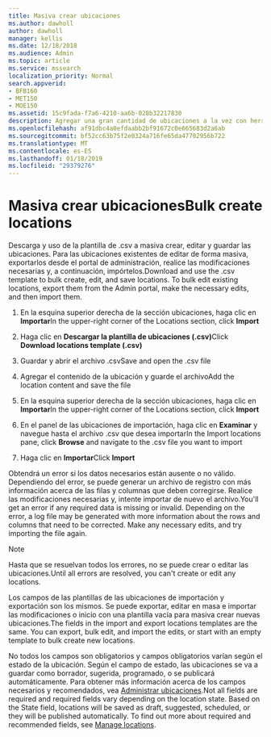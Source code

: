 ```yaml
---
title: Masiva crear ubicaciones
ms.author: dawholl
author: dawholl
manager: kellis
ms.date: 12/18/2018
ms.audience: Admin
ms.topic: article
ms.service: mssearch
localization_priority: Normal
search.appverid:
- BFB160
- MET150
- MOE150
ms.assetid: 15c9fada-f7a6-4210-aa6b-028b32217830
description: Agregar una gran cantidad de ubicaciones a la vez con herramientas para el portal de administración de búsqueda de Microsoft de importación
ms.openlocfilehash: af91dbc4a0efdaabb2bf91672c0e665683d2a6ab
ms.sourcegitcommit: bf52cc63b75f2e0324a716fe65da47702956b722
ms.translationtype: MT
ms.contentlocale: es-ES
ms.lasthandoff: 01/18/2019
ms.locfileid: "29379276"
---
```

# <a name="bulk-create-locations"></a><span data-ttu-id="50ab0-103">Masiva crear ubicaciones</span><span class="sxs-lookup"><span data-stu-id="50ab0-103">Bulk create locations</span></span>

<span data-ttu-id="50ab0-p101">Descarga y uso de la plantilla de .csv a masiva crear, editar y guardar las ubicaciones. Para las ubicaciones existentes de editar de forma masiva, exportarlos desde el portal de administración, realice las modificaciones necesarias y, a continuación, impórtelos.</span><span class="sxs-lookup"><span data-stu-id="50ab0-p101">Download and use the .csv template to bulk create, edit, and save locations. To bulk edit existing locations, export them from the Admin portal, make the necessary edits, and then import them.</span></span>
  
1. <span data-ttu-id="50ab0-106">En la esquina superior derecha de la sección ubicaciones, haga clic en **Importar**</span><span class="sxs-lookup"><span data-stu-id="50ab0-106">In the upper-right corner of the Locations section, click **Import**</span></span>
    
2. <span data-ttu-id="50ab0-107">Haga clic en **Descargar la plantilla de ubicaciones (.csv)**</span><span class="sxs-lookup"><span data-stu-id="50ab0-107">Click **Download locations template (.csv)**</span></span>
    
3. <span data-ttu-id="50ab0-108">Guardar y abrir el archivo .csv</span><span class="sxs-lookup"><span data-stu-id="50ab0-108">Save and open the .csv file</span></span>
    
4. <span data-ttu-id="50ab0-109">Agregar el contenido de la ubicación y guarde el archivo</span><span class="sxs-lookup"><span data-stu-id="50ab0-109">Add the location content and save the file</span></span>
    
5. <span data-ttu-id="50ab0-110">En la esquina superior derecha de la sección ubicaciones, haga clic en **Importar**</span><span class="sxs-lookup"><span data-stu-id="50ab0-110">In the upper-right corner of the Locations section, click **Import**</span></span>
    
6. <span data-ttu-id="50ab0-111">En el panel de las ubicaciones de importación, haga clic en **Examinar** y navegue hasta el archivo .csv que desea importar</span><span class="sxs-lookup"><span data-stu-id="50ab0-111">In the Import locations pane, click **Browse** and navigate to the .csv file you want to import</span></span> 
    
7. <span data-ttu-id="50ab0-112">Haga clic en **Importar**</span><span class="sxs-lookup"><span data-stu-id="50ab0-112">Click **Import**</span></span>
    
<span data-ttu-id="50ab0-p102">Obtendrá un error si los datos necesarios están ausente o no válido. Dependiendo del error, se puede generar un archivo de registro con más información acerca de las filas y columnas que deben corregirse. Realice las modificaciones necesarias y, intente importar de nuevo el archivo.</span><span class="sxs-lookup"><span data-stu-id="50ab0-p102">You'll get an error if any required data is missing or invalid. Depending on the error, a log file may be generated with more information about the rows and columns that need to be corrected. Make any necessary edits, and try importing the file again.</span></span>
  
> [!NOTE]
> <span data-ttu-id="50ab0-116">Hasta que se resuelvan todos los errores, no se puede crear o editar las ubicaciones.</span><span class="sxs-lookup"><span data-stu-id="50ab0-116">Until all errors are resolved, you can't create or edit any locations.</span></span> 
  
<span data-ttu-id="50ab0-p103">Los campos de las plantillas de las ubicaciones de importación y exportación son los mismos. Se puede exportar, editar en masa e importar las modificaciones o inicio con una plantilla vacía para masiva crear nuevas ubicaciones.</span><span class="sxs-lookup"><span data-stu-id="50ab0-p103">The fields in the import and export locations templates are the same. You can export, bulk edit, and import the edits, or start with an empty template to bulk create new locations.</span></span>
  
<span data-ttu-id="50ab0-p104">No todos los campos son obligatorios y campos obligatorios varían según el estado de la ubicación. Según el campo de estado, las ubicaciones se va a guardar como borrador, sugerida, programado, o se publicará automáticamente. Para obtener más información acerca de los campos necesarios y recomendados, vea [Administrar ubicaciones](manage-locations.md).</span><span class="sxs-lookup"><span data-stu-id="50ab0-p104">Not all fields are required and required fields vary depending on the location state. Based on the State field, locations will be saved as draft, suggested, scheduled, or they will be published automatically. To find out more about required and recommended fields, see [Manage locations](manage-locations.md).</span></span>

  

